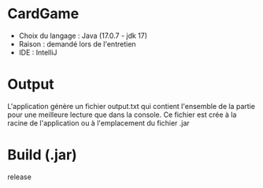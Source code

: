 # CardGame
- Choix du langage : Java (17.0.7 - jdk 17)
- Raison : demandé lors de l'entretien
- IDE : IntelliJ
# Output
L'application génère un fichier output.txt qui contient l'ensemble de la partie pour une meilleure lecture que dans la console. Ce fichier est crée à la racine de l'application ou à l'emplacement du fichier .jar
# Build (.jar)
release
